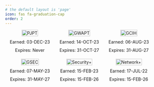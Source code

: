 ```yaml
---
# the default layout is 'page'
icon: fas fa-graduation-cap
order: 2
---
```


<style>
.image-container {
    width: 30%; /* Set the desired width for each column */
    box-sizing: border-box;
    float: left;
    text-align: center;
    display: flex;
    flex-direction: column;
    align-items: center;
    margin: 0 1% 20px 1%; /* Add margin to separate columns */
}

.image-container img {
    width: 100%;
    height: auto;
    max-width: 100%;
    max-height: 100%;
}

.image-container p {
    margin: 10px 0 0;
}

@media (max-width: 768px) {
    .image-container {
    width: 45%; /* Adjust for two columns on smaller screens */
    padding-left: 17%;
    padding-right: 17%;
    }
}

@media (max-width: 480px) {
    .image-container {
    width: 100%; /* Full width for one column on even smaller screens */
    }
}
</style>


<div class="image-container">
    <a href="https://www.credential.net/83696108-2a40-476f-ba08-1b7193b818a6" target="_blank"><img src="{{ site.baseurl }}/assets/img/certifications/pjpt.png" alt="PJPT"></a>  
    <p>Earned: 03-DEC-23</p>
    <p>Expires: Never</p>
</div>


<div class="image-container">
  <a href="https://www.credly.com/badges/610c3637-232c-4608-82bd-08312d8e039e" target="_blank"><img src="{{ site.baseurl }}/assets/img/certifications/gwapt.png" alt="GWAPT"></a>
  <p>Earned: 14-OCT-23</p>
  <p>Expires: 31-OCT-27</p>
</div>

<div class="image-container">
  <a href="https://www.credly.com/badges/459275d7-b9cd-4135-a24b-a95d877de4d3" target="_blank"><img src="{{ site.baseurl }}/assets/img/certifications/gcih.png" alt="GCIH"></a>
  <p>Earned: 06-AUG-23</p>
  <p>Expires: 31-AUG-27</p>
</div>

<div class="image-container">
  <a href="https://www.credly.com/badges/af569618-6777-4b84-83a3-a240e0124931" target="_blank"><img src="{{ site.baseurl }}/assets/img/certifications/gsec.png" alt="GSEC"></a>
  <p>Earned: 07-MAY-23</p>
  <p>Expires: 31-MAY-27</p>
</div>

<div class="image-container">
  <a href="https://www.credly.com/badges/54da8b46-c0d0-4a20-9da3-fe92a1aaaff9" target="_blank"><img src="{{ site.baseurl }}/assets/img/certifications/securityplus.png" alt="Security+"></a>
  <p>Earned: 15-FEB-23</p>
  <p>Expires: 15-FEB-26</p>
</div>

<div class="image-container">
  <a href="https://www.credly.com/badges/ddc36f08-1d8a-409a-9dc1-7ad0f36697f2" target="_blank"><img src="{{ site.baseurl }}/assets/img/certifications/networkplus.png" alt="Network+"></a>
  <p>Earned: 17-JUL-22</p>
  <p>Expires: 15-FEB-26</p>
</div>